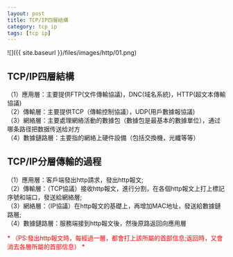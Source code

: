 ```yaml
---
layout: post
title: TCP/IP四層結構
category: tcp ip
tags: [tcp ip]
---
```


![]({{ site.baseurl }}/files/images/http/01.png)  

## TCP/IP四層結構  

（1）應用層：主要提供FTP(文件傳輸協議)，DNC(域名系統)，HTTP(超文本傳輸協議)  
（2）傳輸層：主要提供TCP（傳輸控制協議），UDP(用戶數據報協議)  
（3）網絡層：主要處理網絡活動的數據包（數據包是最基本的數據單位），通过哪条路径把数据传送给对方             
（4）數據鏈路層：主要指的網絡上硬件設備（包括交換機，光纖等等）  

## TCP/IP分層傳輸的過程 

（1）應用層：客戶端發出http請求，發出http報文;  
（2）傳輸層：（TCP協議）接收http報文，進行分割，在各個http報文上打上標記序號和端口，發送給網絡層;  
（3）網絡層：（IP協議）在http報文的基礎上，再增加MAC地址，發送給數據鏈路層;  
（4）數據鏈路層：服務端接到http報文後，然後原路返回向應用層  

<font style="color:red">* （PS:發出http報文時，每經過一層，都會打上該所屬的首部信息;返回時，又會消去各層所屬的首部信息） *</font>  










